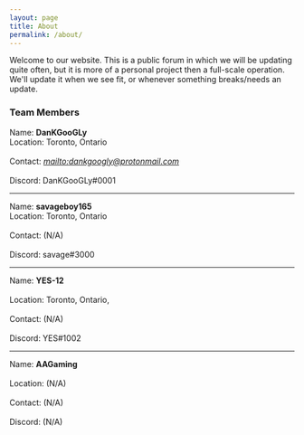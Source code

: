 ```yaml
---
layout: page
title: About
permalink: /about/
---
```

Welcome to our website. This is a public forum in which we will be updating quite often, but it is more of a personal project then a full-scale operation. We'll update it when we see fit, or whenever something breaks/needs an update.

### Team Members
Name: **DanKGooGLy**<br> 
Location: Toronto, Ontario<br>  
Contact: _[mailto:dankgoogly@protonmail.com](dankgoogly@protonmail.com)_<br>  
Discord: DanKGooGLy#0001<br>
_____________________________________________________________________________
Name: <strong>savageboy165</strong><br>
Location: Toronto, Ontario<br>  
Contact: (N/A)<br>  
Discord: savage#3000<br>  
_____________________________________________________________________________
Name: **YES-12**<br>  
Location: Toronto, Ontario,<br>  
Contact: (N/A)<br>  
Discord: YES#1002<br>  
_____________________________________________________________________________
Name: **AAGaming**<br>  
Location: (N/A)<br>  
Contact: (N/A)<br>  
Discord: (N/A)<br> 
